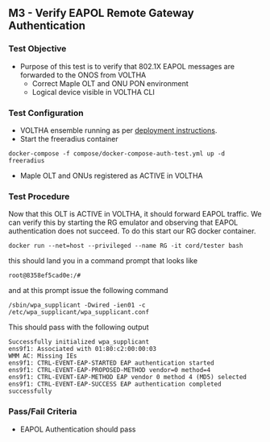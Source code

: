 ## M3 - Verify EAPOL Remote Gateway Authentication

### Test Objective

* Purpose of this test is to verify that 802.1X EAPOL messages are forwarded to the ONOS from VOLTHA
  * Correct Maple OLT and ONU PON environment
  * Logical device visible in VOLTHA CLI

### Test Configuration

* VOLTHA ensemble running as per [deployment instructions](V01_voltha_bringup_deploy.md).
* Start the freeradius container

```
docker-compose -f compose/docker-compose-auth-test.yml up -d freeradius
```

* Maple OLT and ONUs registered as ACTIVE in VOLTHA

### Test Procedure

Now that this OLT is ACTIVE in VOLTHA, it should forward EAPOL
traffic. We can verify this by starting the RG emulator and observing
that EAPOL authentication does not succeed. To do this start our RG
docker container.

```
docker run --net=host --privileged --name RG -it cord/tester bash
```

this should land you in a command prompt that looks like

```
root@8358ef5cad0e:/#
```

and at this prompt issue the following command

```
/sbin/wpa_supplicant -Dwired -ien01 -c /etc/wpa_supplicant/wpa_supplicant.conf
```

This should pass with the following output

```
Successfully initialized wpa_supplicant
ens9f1: Associated with 01:80:c2:00:00:03
WMM AC: Missing IEs
ens9f1: CTRL-EVENT-EAP-STARTED EAP authentication started
ens9f1: CTRL-EVENT-EAP-PROPOSED-METHOD vendor=0 method=4
ens9f1: CTRL-EVENT-EAP-METHOD EAP vendor 0 method 4 (MD5) selected
ens9f1: CTRL-EVENT-EAP-SUCCESS EAP authentication completed successfully
```


### Pass/Fail Criteria

* EAPOL Authentication should pass
